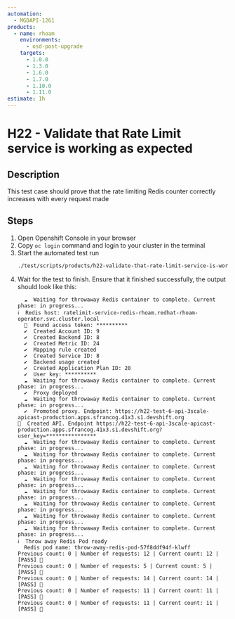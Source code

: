 ```yaml
---
automation:
  - MGDAPI-1261
products:
  - name: rhoam
    environments:
      - osd-post-upgrade
    targets:
      - 1.0.0
      - 1.3.0
      - 1.6.0
      - 1.7.0
      - 1.10.0
      - 1.11.0
estimate: 1h
---
```


# H22 - Validate that Rate Limit service is working as expected

## Description

This test case should prove that the rate limiting Redis counter correctly increases with every request made

## Steps

1. Open Openshift Console in your browser
2. Copy `oc login` command and login to your cluster in the terminal
3. Start the automated test run
   ```sh
   ./test/scripts/products/h22-validate-that-rate-limit-service-is-working-as-expected/test.sh | tee test-output.txt
   ```
4. Wait for the test to finish. Ensure that it finished successfully, the output
   should look like this:
   ```
     ☁️  Waiting for throwaway Redis container to complete. Current phase: in progress...
   ℹ️  Redis host: ratelimit-service-redis-rhoam.redhat-rhoam-operator.svc.cluster.local
     🔑  Found access token: **********
     ✔️  Created Account ID: 9
     ✔️  Created Backend ID: 8
     ✔️  Created Metric ID: 24
     ✔️  Mapping rule created
     ✔️  Created Service ID: 8
     ✔️  Backend usage created
     ✔️  Created Application Plan ID: 20
     ✔️  User key: **********
     ☁️  Waiting for throwaway Redis container to complete. Current phase: in progress...
     ✔️  Proxy deployed
     ☁️  Waiting for throwaway Redis container to complete. Current phase: in progress...
     ✔️  Promoted proxy. Endpoint: https://h22-test-6-api-3scale-apicast-production.apps.sfrancog.41x3.s1.devshift.org
   ️🔌  Created API. Endpoint https://h22-test-6-api-3scale-apicast-production.apps.sfrancog.41x3.s1.devshift.org?user_key=****************
     ☁️  Waiting for throwaway Redis container to complete. Current phase: in progress...
     ☁️  Waiting for throwaway Redis container to complete. Current phase: in progress...
     ☁️  Waiting for throwaway Redis container to complete. Current phase: in progress...
     ☁️  Waiting for throwaway Redis container to complete. Current phase: in progress...
     ☁️  Waiting for throwaway Redis container to complete. Current phase: in progress...
     ☁️  Waiting for throwaway Redis container to complete. Current phase: in progress...
     ☁️  Waiting for throwaway Redis container to complete. Current phase: in progress...
     ☁️  Waiting for throwaway Redis container to complete. Current phase: in progress...
   ️ℹ️  Throw away Redis Pod ready
     Redis pod name: throw-away-redis-pod-57f8ddf94f-klwff
   Previous count: 0 | Number of requests: 12 | Current count: 12 | [PASS] 🎉
   Previous count: 0 | Number of requests: 5 | Current count: 5 | [PASS] 🎉
   Previous count: 0 | Number of requests: 14 | Current count: 14 | [PASS] 🎉
   Previous count: 0 | Number of requests: 11 | Current count: 11 | [PASS] 🎉
   Previous count: 0 | Number of requests: 11 | Current count: 11 | [PASS] 🎉
   ```
